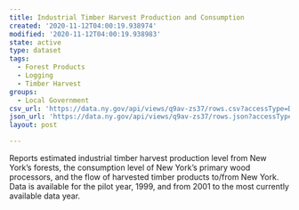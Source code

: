 ```yaml
---
title: Industrial Timber Harvest Production and Consumption
created: '2020-11-12T04:00:19.938974'
modified: '2020-11-12T04:00:19.938983'
state: active
type: dataset
tags:
  - Forest Products
  - Logging
  - Timber Harvest
groups:
  - Local Government
csv_url: 'https://data.ny.gov/api/views/q9av-zs37/rows.csv?accessType=DOWNLOAD'
json_url: 'https://data.ny.gov/api/views/q9av-zs37/rows.json?accessType=DOWNLOAD'
layout: post

---
```

Reports estimated industrial timber harvest production level from New York’s forests, the consumption level of New York’s primary wood processors, and the flow of harvested timber products to/from New York.  Data is available for the pilot year, 1999, and from 2001 to the most currently available data year.
